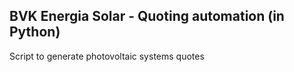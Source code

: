 ## BVK Energia Solar - Quoting automation (in Python)

Script to generate photovoltaic systems quotes
